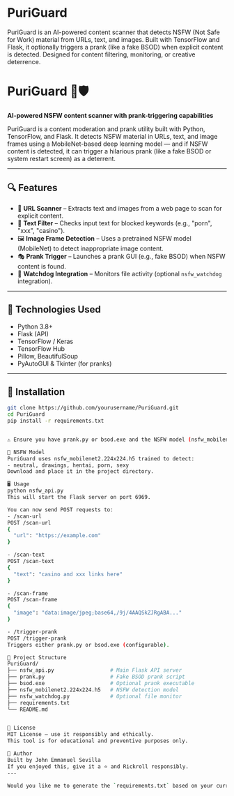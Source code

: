 # PuriGuard
PuriGuard is an AI-powered content scanner that detects NSFW (Not Safe for Work) material from URLs, text, and images. Built with TensorFlow and Flask, it optionally triggers a prank (like a fake BSOD) when explicit content is detected. Designed for content filtering, monitoring, or creative deterrence.


# PuriGuard 🚫🛡️  
**AI-powered NSFW content scanner with prank-triggering capabilities**

PuriGuard is a content moderation and prank utility built with Python, TensorFlow, and Flask. It detects NSFW material in URLs, text, and image frames using a MobileNet-based deep learning model — and if NSFW content is detected, it can trigger a hilarious prank (like a fake BSOD or system restart screen) as a deterrent.

---

## 🔍 Features

- 🔗 **URL Scanner** – Extracts text and images from a web page to scan for explicit content.
- 📝 **Text Filter** – Checks input text for blocked keywords (e.g., "porn", "xxx", "casino").
- 🖼️ **Image Frame Detection** – Uses a pretrained NSFW model (MobileNet) to detect inappropriate image content.
- 🎭 **Prank Trigger** – Launches a prank GUI (e.g., fake BSOD) when NSFW content is found.
- 🐶 **Watchdog Integration** – Monitors file activity (optional `nsfw_watchdog` integration).

---

## 🧰 Technologies Used

- Python 3.8+
- Flask (API)
- TensorFlow / Keras
- TensorFlow Hub
- Pillow, BeautifulSoup
- PyAutoGUI & Tkinter (for pranks)

---

## 🚀 Installation

````bash
git clone https://github.com/yourusername/PuriGuard.git
cd PuriGuard
pip install -r requirements.txt


⚠️ Ensure you have prank.py or bsod.exe and the NSFW model (nsfw_mobilenet2.224x224.h5) in the root folder.

🧠 NSFW Model
PuriGuard uses nsfw_mobilenet2.224x224.h5 trained to detect:
- neutral, drawings, hentai, porn, sexy
Download and place it in the project directory.

🖥️ Usage
python nsfw_api.py
This will start the Flask server on port 6969.

You can now send POST requests to:
- /scan-url
POST /scan-url
{
  "url": "https://example.com"
}

- /scan-text
POST /scan-text
{
  "text": "casino and xxx links here"
}

- /scan-frame
POST /scan-frame
{
  "image": "data:image/jpeg;base64,/9j/4AAQSkZJRgABA..."
}

- /trigger-prank
POST /trigger-prank
Triggers either prank.py or bsod.exe (configurable).

📁 Project Structure
PuriGuard/
├── nsfw_api.py                  # Main Flask API server
├── prank.py                     # Fake BSOD prank script
├── bsod.exe                     # Optional prank executable
├── nsfw_mobilenet2.224x224.h5   # NSFW detection model
├── nsfw_watchdog.py             # Optional file monitor
├── requirements.txt
└── README.md


🔐 License
MIT License — use it responsibly and ethically.
This tool is for educational and preventive purposes only.

🙋 Author
Built by John Emmanuel Sevilla
If you enjoyed this, give it a ⭐ and Rickroll responsibly.
---

Would you like me to generate the `requirements.txt` based on your current code?

